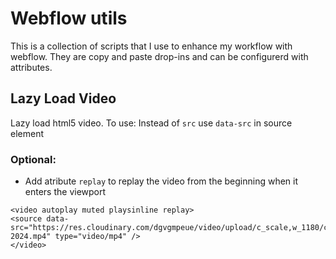 # Webflow utils

This is a collection of scripts that I use to enhance my workflow with webflow. They are copy and paste drop-ins and can be configurerd with attributes.

## Lazy Load Video

Lazy load html5 video. To use:
Instead of `src` use `data-src` in source element

### Optional:

- Add atribute `replay` to replay the video from the beginning when it enters the viewport

```
<video autoplay muted playsinline replay>
<source data-src="https://res.cloudinary.com/dgvgmpeue/video/upload/c_scale,w_1180/c_crop,g_center,h_506,w_1000/v1705852542/arise-2024.mp4" type="video/mp4" />
</video>
```
